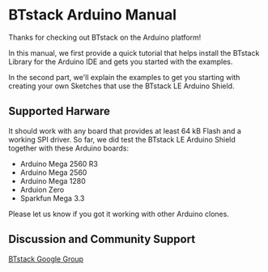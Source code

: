 # BTstack Arduino Manual

Thanks for checking out BTstack on the Arduino platform!

In this manual, we first provide a quick tutorial that helps install the BTstack Library for the Arduino IDE and gets you started with the examples.

In the second part, we'll explain the examples to get you starting with creating your own Sketches that use the BTstack LE Arduino Shield.

## Supported Harware 

It should work with any board that provides at least 64 kB Flash and a working SPI driver. 
So far, we did test the BTstack LE Arduino Shield together with these Arduino boards:

- Arduino Mega 2560 R3
- Arduino Mega 2560 
- Arduino Mega 1280 
- Arduion Zero
- Sparkfun Mega 3.3

Please let us know if you got it working with other Arduino clones.

## Discussion and Community Support
[BTstack Google Group](http://groups.google.com/group/btstack-dev)
